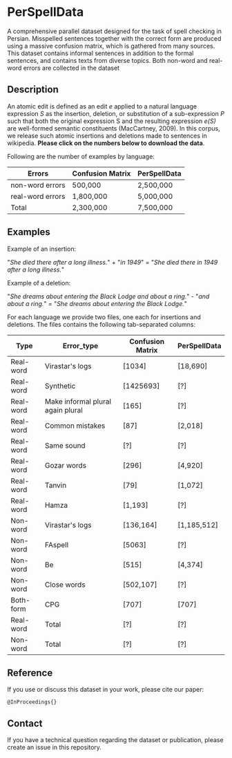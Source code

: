# PerSpellData

A comprehensive parallel dataset designed for the task of spell checking in Persian. Misspelled sentences together with the correct form are produced using a massive confusion matrix, which is gathered from many sources. This dataset contains informal sentences in addition to the formal sentences, and contains texts from diverse topics. Both non-word and real-word errors are collected in the dataset


## Description

An atomic edit is defined as an edit *e* applied to a natural language expression *S* as the insertion, deletion, or substitution of a sub-expression *P* such that both the original expression S and the resulting expression *e(S)* are well-formed semantic constituents (MacCartney, 2009). In this corpus, we release such atomic insertions and deletions made to sentences in wikipedia. __**Please click on the numbers below to download the data**__.

Following are the number of examples by language:

Errors   | Confusion Matrix | PerSpellData|
---------|------------------|-------------|
non-word errors | 500,000     |2,500,000|
real-word errors| 1,800,000   |5,000,000|
Total           | 2,300,000   |7,500,000|


## Examples

Example of an insertion:

"*She died there after a long illness.*" + "*in 1949*" = "*She died there in 1949 after a long illness.*"

Example of a deletion:

"*She dreams about entering the Black Lodge and about a ring.*" - "*and about a ring.*" = "*She dreams about entering the Black Lodge.*"

For each language we provide two files, one each for insertions and deletions. The files contains the following tab-separated columns:

Type |Error_type | Confusion Matrix | PerSpellData |
---------|---------|------------|-----------|
Real-word |Virastar's logs  			| [1034] 	| [18,690]	|
Real-word |Synthetic  				| [1425693] 	| [?]		|
Real-word |Make informal plural again plural 	| [165]		| [?] 		|
Real-word |Common mistakes 			| [87]		| [2,018] 	|
Real-word |Same sound 				| [?] 		| [?]		|
Real-word |Gozar words 				| [296] 	| [4,920] 	|
Real-word |Tanvin 				| [79]  	| [1,072] 	|
Real-word |Hamza 				| [1,193]  	| [?] 		|
Non-word  |Virastar's logs  			| [136,164] 	| [1,185,512]	|
Non-word  |FAspell  				| [5063] 	| [?]		|
Non-word  |Be 					| [515]		| [4,374] 	|
Non-word  |Close words  			| [502,107] 	| [?] 		|
Both-form |CPG  				| [707] 	| [707]		|
Real-word |Total  				| [?] 		| [?]		|
Non-word  |Total  				| [?]		| [?] 		|


## Reference 

If you use or discuss this dataset in your work, please cite our paper:

```
@InProceedings{}
```

## Contact

If you have a technical question regarding the dataset or publication, please
create an issue in this repository.
